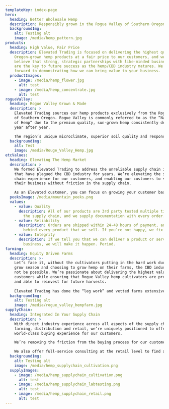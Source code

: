 ```yaml
---
templateKey: index-page
hero:
  heading: Better Wholesale Hemp
  description: Responsibly grown in the Rogue Valley of Southern Oregon
  backgroundImg:
    alt: Testing alt
    image: /media/hemp_pattern.jpg
products:
  heading: High Value, Fair Price
  description: Elevated Trading is focused on delivering the highest quality,
    Oregon-grown hemp products at a fair price to our customers, and we firmly
    believe that strong, strategic partnerships with like-minded business owners
    are the key to future success as the hemp/CBD industry matures. We look
    forward to demonstrating how we can bring value to your business.
  productImages:
    - image: /media/hemp_flower.jpg
      alt: test
    - image: /media/hemp_concentrate.jpg
      alt: test
rogueValley:
  heading: Rogue Valley Grown & Made
  description: >
    Elevated Trading sources our hemp products exclusively from the Rogue Valley
    of Southern Oregon. Rogue Valley is commonly referred to as the “Napa Valley
    of Hemp” due to the premium quality, sun-grown hemp consistently delivered
    year after year. 

    The region’s unique microclimate, superior soil quality and responsible farming practices all unite to deliver a CBD product that simply outperforms other regions in the United States.
  backgroundImg:
    alt: Test
    image: /media/Rouge_Valley_Hemp.jpg
etcValues:
  heading: Elevating The Hemp Market
  description: >
    We formed Elevated Trading to address the unreliable supply chain issues
    that have plagued the CBD industry for years. We’re elevating the supply
    chain experience for our customers, and enabling our customers to scale
    their business without friction in the supply chain. 

    As an Elevated customer, you can focus on growing your customer base knowing we’re hard at work ensuring the highest quality and reliability of every product that we supply for your business.
  peeksImage: /media/mountain_peeks.png
  values:
    - value: Quality
      description: All of our products are 3rd party tested multiple times throughout
        the supply chain, and we supply documentation with every order.
    - value: Reliability
      description: Orders are shipped within 24-48 hours of payment, and we stand
        behind every product that we sell. If you’re not happy, we fix it
    - value: Integrity
      description: If we tell you that we can deliver a product or service for your
        business, we will make it happen. Period.
farming:
  heading: Equity Driven Farms
  description: >-
    Let’s face it, without the cultivators putting in the hard work during the
    grow season and choosing to grow hemp on their farms, the CBD industry would
    not be possible. We’re passionate about delivering the highest value for our
    customers while ensuring that Rogue Valley hemp cultivators are profitable
    and able to reinvest for future harvests.
    
    Elevated Trading has done the “leg work” and vetted farms extensively to form strategic partnerships with the premier grow operations and extraction facilities in Southern Oregon. Our customers are welcome to visit our farms and extraction facilities to see how much care and effort goes into maintaining a premium, compliant, and consistent portfolio of products.
  backgroundImg:
    alt: Testing alt
    image: /media/rogue_valley_hempfarm.jpg
supplyChain:
  heading: Integrated In Your Supply Chain
  description: >
    With direct industry experience across all aspects of the supply chain, from
    farming, distribution and retail, we’re uniquely positioned to offer a
    world-class buying experience for our customers.  

    We’re removing the friction from the buying process for our customers that want high value products but don’t have the time and/or staff to form strategic partnerships directly at the source.

    We also offer full-service consulting at the retail level to find a profitable product mix that will satisfy your customers while maintaining the unique essence of your retail brand. We don’t just sell products, we solve problems.  
  backgroundImg:
    alt: Testing alt
    image: /media/hemp_supplychain_cultivation.png
  supplyImages:
    - image: /media/hemp_supplychain_cultivation.png
      alt: test
    - image: /media/hemp_supplychain_labtesting.png
      alt: test
    - image: /media/hemp_supplychain_retail.png
      alt: test
---
```

